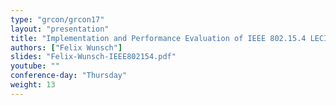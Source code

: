 ```yaml
---
type: "grcon/grcon17"
layout: "presentation"
title: "Implementation and Performance Evaluation of IEEE 802.15.4 LECIM DSSS PHY at 2.4 GHz"
authors: ["Felix Wunsch"]
slides: "Felix-Wunsch-IEEE802154.pdf"
youtube: ""
conference-day: "Thursday"
weight: 13
---
```

